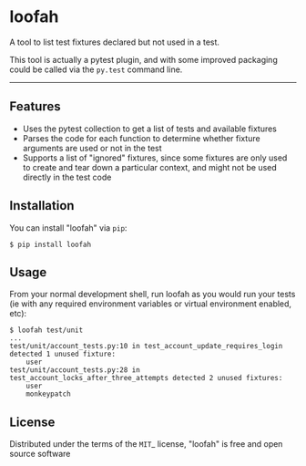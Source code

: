 # loofah

A tool to list test fixtures declared but not used in a test.

This tool is actually a pytest plugin, and with some improved packaging could
be called via the `py.test` command line.

----


## Features

* Uses the pytest collection to get a list of tests and available fixtures
* Parses the code for each function to determine whether fixture arguments
  are used or not in the test
* Supports a list of "ignored" fixtures, since some fixtures are only used
  to create and tear down a particular context, and might not be used directly
  in the test code



## Installation

You can install "loofah" via `pip`:

    $ pip install loofah


## Usage

From your normal development shell, run loofah as you would run your tests (ie with
any required environment variables or virtual environment enabled, etc):

    $ loofah test/unit
    ...
    test/unit/account_tests.py:10 in test_account_update_requires_login detected 1 unused fixture:
        user
    test/unit/account_tests.py:28 in test_account_locks_after_three_attempts detected 2 unused fixtures:
        user
        monkeypatch


## License

Distributed under the terms of the `MIT`_ license, "loofah" is free and open source software

